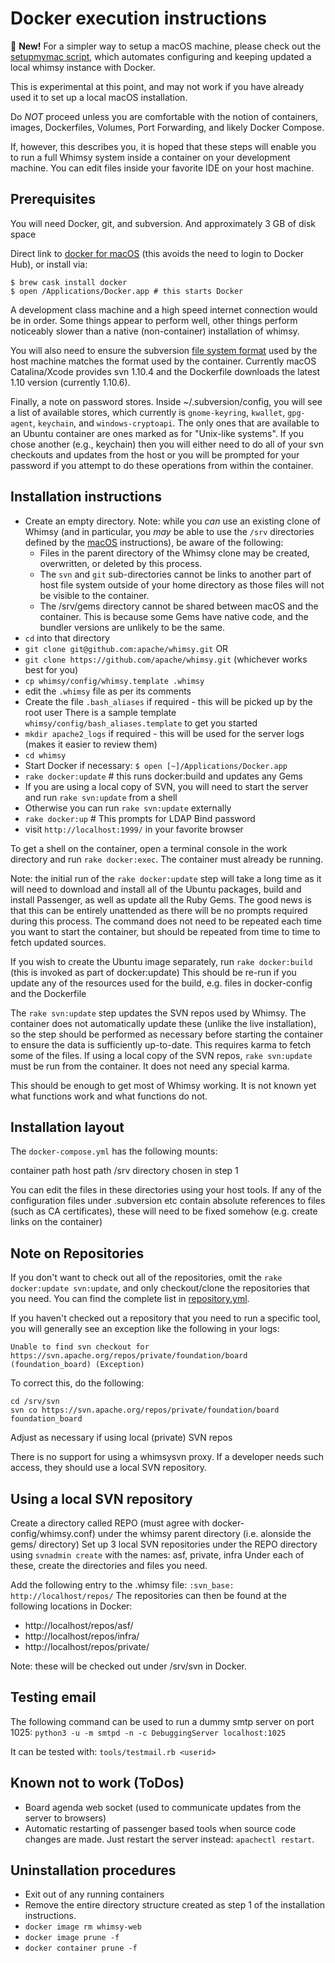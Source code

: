 Docker execution instructions
=============================

:dizzy: **New!** For a simpler way to setup a macOS machine, please
check out the [setupmymac script](./SETUPMYMAC.md), which automates
configuring and keeping updated a local whimsy instance with Docker.

This is experimental at this point, and may not work if you have already
used it to set up a local macOS installation.

Do *NOT* proceed unless you are comfortable with the notion of containers,
images, Dockerfiles, Volumes, Port Forwarding, and likely Docker Compose.

If, however, this describes you, it is hoped that these steps will enable you
to run a full Whimsy system inside a container on your development machine.
You can edit files inside your favorite IDE on your host machine.

Prerequisites
-------------

You will need Docker, git, and subversion.  And approximately 3 GB of
disk space

Direct link to [docker for
macOS](https://download.docker.com/mac/stable/Docker.dmg) (this avoids the
need to login to Docker Hub), or install via:

    $ brew cask install docker
    $ open /Applications/Docker.app # this starts Docker

A development class machine and a high speed internet connection would
be in order.  Some things appear to perform well, other things perform
noticeably slower than a native (non-container) installation of whimsy.

You will also need to ensure the subversion [file system
format](https://www.visualsvn.com/support/topic/00135/#FilesystemFormat)
used by the host machine matches the format used by the container.  Currently
macOS Catalina/Xcode provides svn 1.10.4 and the Dockerfile downloads the
latest 1.10 version (currently 1.10.6).

Finally, a note on password stores.  Inside ~/.subversion/config, you will see
a list of available stores, which currently is `gnome-keyring`, `kwallet`,
`gpg-agent`, `keychain`, and `windows-cryptoapi`.  The only ones that are
available to an Ubuntu container are ones marked as for "Unix-like systems".
If you chose another (e.g., keychain) then you will either need to do all of
your svn checkouts and updates from the host or you will be prompted for your
password if you attempt to do these operations from within the container.

Installation instructions
-------------------------

* Create an empty directory.  Note: while you _can_ use an existing clone of
  Whimsy (and in particular, you _may_ be able to use the `/srv` directories
  defined by the [macOS](MACOS.md) instructions), be aware of the following:
    * Files in the parent directory of the Whimsy clone may be created,
      overwritten, or deleted by this process.
    * The `svn` and `git` sub-directories cannot be links to another part of
      host file system outside of your home directory as those files will not
      be visible to the container.
    * The /srv/gems directory cannot be shared between macOS and the container.
      This is because some Gems have native code, and the bundler versions are
      unlikely to be the same.
* `cd` into that directory
* `git clone git@github.com:apache/whimsy.git` OR
* `git clone https://github.com/apache/whimsy.git` (whichever works best for you)
* `cp whimsy/config/whimsy.template .whimsy`
* edit the `.whimsy` file as per its comments
* Create the file `.bash_aliases` if required - this will be picked up by the root user
There is a sample template `whimsy/config/bash_aliases.template` to get you started
* `mkdir apache2_logs` if required - this will be used for the server logs (makes it easier to review them)
* `cd whimsy`
* Start Docker if necessary: `$ open [~]/Applications/Docker.app`
* `rake docker:update` # this runs docker:build and updates any Gems
* If you are using a local copy of SVN, you will need to start the server and run `rake svn:update` from a shell
* Otherwise you can run `rake svn:update` externally
* `rake docker:up` # This prompts for LDAP Bind password
* visit `http://localhost:1999/` in your favorite browser

To get a shell on the container, open a terminal console in the work directory
and run `rake docker:exec`. The container must already be running.

Note: the initial run of the `rake docker:update` step will take a long time as
it will need to download and install all of the Ubuntu packages,
build and install Passenger, as well as update all the Ruby Gems.
The good news is that this can be entirely unattended as there
will be no prompts required during this process.
The command does not need to be repeated each time you want to start the container,
but should be repeated from time to time to fetch updated sources.

If you wish to create the Ubuntu image separately, run `rake docker:build`
(this is invoked as part of docker:update)
This should be re-run if you update any of the resources used for the build,
e.g. files in docker-config and the Dockerfile


The `rake svn:update` step updates the SVN repos used by Whimsy.
The container does not automatically update these (unlike the live installation),
so the step should be performed as necessary before starting the container to ensure the
data is sufficiently up-to-date. This requires karma to fetch some of the files.
If using a local copy of the SVN repos, `rake svn:update` must be run from the container.
It does not need any special karma.


This should be enough to get most of Whimsy working.  It is not
known yet what functions work and what functions do not.

Installation layout
-------------------
The `docker-compose.yml` has the following mounts:

container path      host path
/srv                directory chosen in step 1

You can edit the files in these directories using your host tools.
If any of the configuration files under .subversion etc contain absolute references to
files (such as CA certificates), these will need to be fixed somehow (e.g. create links on
the container)

Note on Repositories
--------------------

If you don't want to check out all of the repositories, omit the
`rake docker:update svn:update`, and only checkout/clone
the repositories that you need.  You can find the complete list in
[repository.yml](./repository.yml).

If you haven't checked out a repository that you need to run a specific tool,
you will generally see an exception like the following in your logs:

    Unable to find svn checkout for https://svn.apache.org/repos/private/foundation/board (foundation_board) (Exception)

To correct this, do the following:

    cd /srv/svn
    svn co https://svn.apache.org/repos/private/foundation/board foundation_board

Adjust as necessary if using local (private) SVN repos

There is no support for using a whimsysvn proxy.
If a developer needs such access, they should use a local SVN repository.

Using a local SVN repository
----------------------------
Create a directory called REPO (must agree with docker-config/whimsy.conf) under the whimsy parent directory
(i.e. alonside the gems/ directory)
Set up 3 local SVN repositories under the REPO directory using `svnadmin create` with the names: asf, private, infra
Under each of these, create the directories and files you need.

Add the following entry to the .whimsy file: `:svn_base: http://localhost/repos/`
The repositories can then be found at the following locations in Docker:
- http://localhost/repos/asf/
- http://localhost/repos/infra/
- http://localhost/repos/private/

Note: these will be checked out under /srv/svn in Docker.

Testing email
-------------

The following command can be used to run a dummy smtp server on port 1025:
`python3 -u -m smtpd -n -c DebuggingServer localhost:1025`

It can be tested with:
`tools/testmail.rb <userid>`

Known not to work (ToDos)
-------------------------

* Board agenda web socket (used to communicate updates from the server to
  browsers)
* Automatic restarting of passenger based tools when source code changes are
  made. Just restart the server instead: `apachectl restart`.

Uninstallation procedures
-------------------------

* Exit out of any running containers
* Remove the entire directory structure created as step 1 of the installation
  instructions.
* `docker image rm whimsy-web`
* `docker image prune -f`
* `docker container prune -f`
